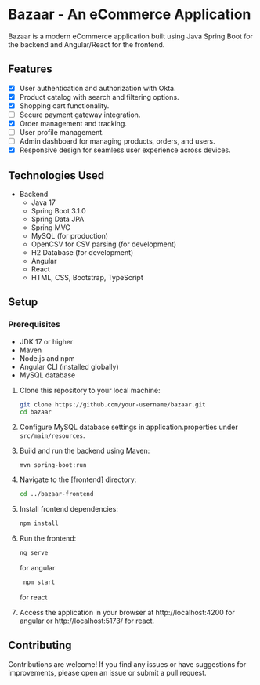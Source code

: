 # Bazaar - An eCommerce Application
Bazaar is a modern eCommerce application built using Java Spring Boot for the backend and Angular/React for the frontend.


## Features
- [x] User authentication and authorization with Okta.
- [x] Product catalog with search and filtering options.
- [x] Shopping cart functionality.
- [ ] Secure payment gateway integration.
- [x] Order management and tracking.
- [ ] User profile management.
- [ ] Admin dashboard for managing products, orders, and users.
- [x] Responsive design for seamless user experience across devices.

## Technologies Used
  - Backend
    - Java 17
    - Spring Boot 3.1.0
    - Spring Data JPA
    - Spring MVC
    - MySQL (for production)
    - OpenCSV for CSV parsing (for development)
    - H2 Database (for development)
    - Angular
    - React
    - HTML, CSS, Bootstrap, TypeScript

## Setup
### Prerequisites
- JDK 17 or higher
- Maven
- Node.js and npm
- Angular CLI (installed globally)
- MySQL database

1. Clone this repository to your local machine:
    ```bash
    git clone https://github.com/your-username/bazaar.git
    cd bazaar
    ```
2. Configure MySQL database settings in application.properties under `src/main/resources`.
3. Build and run the backend using Maven:
    ```bash
    mvn spring-boot:run
    ```

4. Navigate to the [frontend] directory:
    ```bash
    cd ../bazaar-frontend
    ```
5. Install frontend dependencies:
    ```bash
    npm install
    ```
6. Run the frontend:
    ```bash
    ng serve
    ```
    for angular
   ```bash
    npm start
    ```
   for react
8. Access the application in your browser at http://localhost:4200 for angular
   or http://localhost:5173/ for react.

## Contributing
Contributions are welcome! If you find any issues or have suggestions for improvements, please open an issue or submit a pull request.
